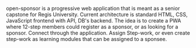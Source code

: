 open-sponsor is a progressive web application that is meant as a senior capstone for Regis University.  Current architecture is standard HTML, CSS, JavaScript frontend with API, DB's backend.  The idea is to create a PWA where 12-step members could register as a sponsor, or as looking for a sponsor.  Connect through the application.  Assign Step-work, or even create step-work as learning modules that can be assigned to a sponsee.
